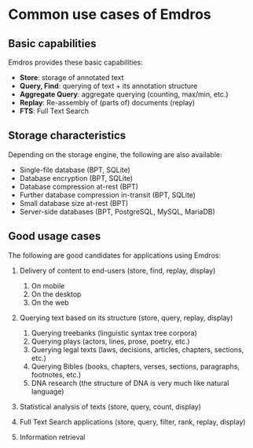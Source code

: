 # Common use cases of Emdros

## Basic capabilities

Emdros provides these basic capabilities:

- **Store**: storage of annotated text
- **Query, Find**: querying of text + its annotation structure
- **Aggregate Query**: aggregate querying (counting, max/min, etc.)
- **Replay**: Re-assembly of (parts of) documents (replay)
- **FTS**: Full Text Search

## Storage characteristics

Depending on the storage engine, the following are also available:

- Single-file database (BPT, SQLite)
- Database encryption (BPT, SQLite)
- Database compression at-rest (BPT)
- Further database compression in-transit (BPT, SQLite)
- Small database size at-rest (BPT)
- Server-side databases (BPT, PostgreSQL, MySQL, MariaDB)

## Good usage cases

The following are good candidates for applications using Emdros:

1. Delivery of content to end-users (store, find, replay, display)

    1. On mobile
    2. On the desktop
    3. On the web
    
2. Querying text based on its structure (store, query, replay, display)

    1. Querying treebanks (linguistic syntax tree corpora)
    2. Querying plays (actors, lines, prose, poetry, etc.)
    3. Querying legal texts (laws, decisions, articles, chapters, sections, etc.)
    4. Querying Bibles (books, chapters, verses, sections, paragraphs, footnotes, etc.)
    5. DNA research (the structure of DNA is very much like natural language)
    
3. Statistical analysis of texts (store, query, count, display)

4. Full Text Search applications (store, query, filter, rank, replay, display)

5. Information retrieval


